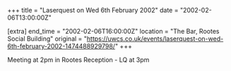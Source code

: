 +++
title = "Laserquest on Wed 6th February 2002"
date = "2002-02-06T13:00:00Z"

[extra]
end_time = "2002-02-06T16:00:00Z"
location = "The Bar, Rootes Social Building"
original = "https://uwcs.co.uk/events/laserquest-on-wed-6th-february-2002-1474488929798/"
+++

Meeting at 2pm in Rootes Reception - LQ at 3pm

